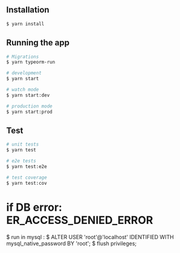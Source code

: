 ## Installation

```bash
$ yarn install
```

## Running the app

```bash
# Migrations
$ yarn typeorm-run

# development
$ yarn start

# watch mode
$ yarn start:dev

# production mode
$ yarn start:prod
```

## Test

```bash
# unit tests
$ yarn test

# e2e tests
$ yarn test:e2e

# test coverage
$ yarn test:cov
```

# if DB error: ER_ACCESS_DENIED_ERROR
$ run in mysql : 
$ ALTER USER 'root'@'localhost' IDENTIFIED WITH mysql_native_password BY 'root'; 
$ flush privileges;
